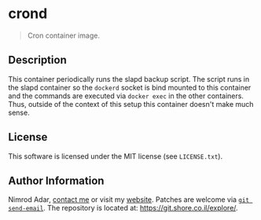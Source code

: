 # crond

> Cron container image.

## Description

This container periodically runs the slapd backup script. The script runs in the
slapd container so the `dockerd` socket is bind mounted to this container and
the commands are executed via `docker exec` in the other containers. Thus,
outside of the context of this setup this container doesn't make much sense.

## License

This software is licensed under the MIT license (see `LICENSE.txt`).

## Author Information

Nimrod Adar, [contact me](mailto:nimrod@shore.co.il) or visit my
[website](https://www.shore.co.il/). Patches are welcome via
[`git send-email`](http://git-scm.com/book/en/v2/Git-Commands-Email). The repository
is located at: <https://git.shore.co.il/explore/>.
